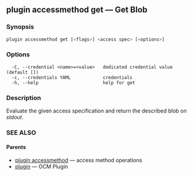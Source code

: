 ## plugin accessmethod get &mdash; Get Blob

### Synopsis

```bash
plugin accessmethod get [<flags>] <access spec> [<options>]
```

### Options

```
  -C, --credential <name>=<value>   dedicated credential value (default [])
  -c, --credentials YAML            credentials
  -h, --help                        help for get
```

### Description

Evaluate the given access specification and return the described blob on
*stdout*.
### SEE ALSO

#### Parents

* [plugin accessmethod](plugin_accessmethod.md)	 &mdash; access method operations
* [plugin](plugin.md)	 &mdash; OCM Plugin
